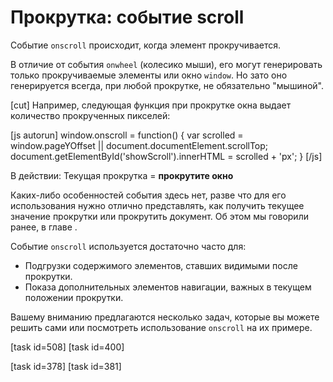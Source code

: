 # Прокрутка: событие scroll

Событие `onscroll` происходит, когда элемент прокручивается.

В отличие от события `onwheel` (колесико мыши), его могут генерировать только прокручиваемые элементы или окно `window`. Но зато оно генерируется всегда, при любой прокрутке, не обязательно "мышиной".

[cut]
Например, следующая функция при прокрутке окна выдает количество прокрученных пикселей:

[js autorun]
window.onscroll = function() { 
  var scrolled = window.pageYOffset || document.documentElement.scrollTop;
  document.getElementById('showScroll').innerHTML = scrolled + 'px';
}
[/js]

В действии:
Текущая прокрутка = <b id="showScroll">прокрутите окно</b>

Каких-либо особенностей события здесь нет, разве что для его использования нужно отлично представлять, как получить текущее значение прокрутки или прокрутить документ. Об этом мы говорили ранее, в главе [](article:80).

Событие `onscroll` используется достаточно часто для:
<ul>
<li>Подгрузки содержимого элементов, ставших видимыми после прокрутки.</li>
<li>Показа дополнительных элементов навигации, важных в текущем положении прокрутки.</li>
</ul>

Вашему вниманию предлагаются несколько задач, которые вы можете решить сами или посмотреть использование `onscroll` на их примере.

[task id=508]
[task id=400]

[task id=378]
[task id=381]